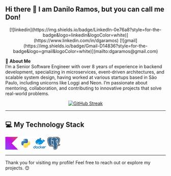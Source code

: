 ## Hi there 👋 I am Danilo Ramos, but you can call me Don!

<div align="center">
  [![linkedin](https://img.shields.io/badge/LinkedIn-0e76a8?style=for-the-badge&logo=linkedin&logoColor=white)](https://www.linkedin.com/in/dgaramos) 
  [![gmail](https://img.shields.io/badge/Gmail-D14836?style=for-the-badge&logo=gmail&logoColor=white)](mailto:dgaramos@gmail.com)
</div>

🔧 **About Me**  
I’m a Senior Software Engineer with over 8 years of experience in backend development, specializing in microservices, event-driven architectures, and scalable system design, having worked at various startups based in São Paulo, including unicorns like Loggi and Neon. I’m passionate about mentoring, collaboration, and contributing to innovative projects that solve real-world problems.


<div align="center">
  <a href="https://git.io/streak-stats">
    <img src="https://streak-stats.demolab.com?user=dgaramos&theme=dark&hide_border=true&date_format=M%20j%5B%2C%20Y%5D&exclude_days=Sun%2CSat" alt="GitHub Streak">
  </a>
</div>

---

## 💻 My Technology Stack

<code><img height="40" alt="kotlin" src="https://raw.githubusercontent.com/github/explore/main/topics/kotlin/kotlin.png"></code>
<code><img height="40" alt="python" src="https://raw.githubusercontent.com/github/explore/main/topics/python/python.png"></code>
<code><img height="40" alt="docker" src="https://raw.githubusercontent.com/github/explore/main/topics/docker/docker.png"></code>
<code><img height="40" alt="postgresql" src="https://raw.githubusercontent.com/github/explore/main/topics/postgresql/postgresql.png"></code>

---

Thank you for visiting my profile! Feel free to reach out or explore my projects. 😊
